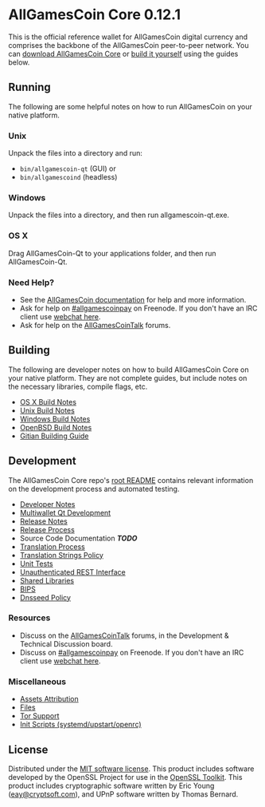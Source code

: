 AllGamesCoin Core 0.12.1
=====================

This is the official reference wallet for AllGamesCoin digital currency and comprises the backbone of the AllGamesCoin peer-to-peer network. You can [download AllGamesCoin Core](https://www.allgamescoin.org/downloads/) or [build it yourself](#building) using the guides below.

Running
---------------------
The following are some helpful notes on how to run AllGamesCoin on your native platform.

### Unix

Unpack the files into a directory and run:

- `bin/allgamescoin-qt` (GUI) or
- `bin/allgamescoind` (headless)

### Windows

Unpack the files into a directory, and then run allgamescoin-qt.exe.

### OS X

Drag AllGamesCoin-Qt to your applications folder, and then run AllGamesCoin-Qt.

### Need Help?

* See the [AllGamesCoin documentation](https://allgamescoinpay.atlassian.net/wiki/display/DOC)
for help and more information.
* Ask for help on [#allgamescoinpay](http://webchat.freenode.net?channels=allgamescoinpay) on Freenode. If you don't have an IRC client use [webchat here](http://webchat.freenode.net?channels=allgamescoinpay).
* Ask for help on the [AllGamesCoinTalk](https://allgamescointalk.org/) forums.

Building
---------------------
The following are developer notes on how to build AllGamesCoin Core on your native platform. They are not complete guides, but include notes on the necessary libraries, compile flags, etc.

- [OS X Build Notes](build-osx.md)
- [Unix Build Notes](build-unix.md)
- [Windows Build Notes](build-windows.md)
- [OpenBSD Build Notes](build-openbsd.md)
- [Gitian Building Guide](gitian-building.md)

Development
---------------------
The AllGamesCoin Core repo's [root README](/README.md) contains relevant information on the development process and automated testing.

- [Developer Notes](developer-notes.md)
- [Multiwallet Qt Development](multiwallet-qt.md)
- [Release Notes](release-notes.md)
- [Release Process](release-process.md)
- Source Code Documentation ***TODO***
- [Translation Process](translation_process.md)
- [Translation Strings Policy](translation_strings_policy.md)
- [Unit Tests](unit-tests.md)
- [Unauthenticated REST Interface](REST-interface.md)
- [Shared Libraries](shared-libraries.md)
- [BIPS](bips.md)
- [Dnsseed Policy](dnsseed-policy.md)

### Resources
* Discuss on the [AllGamesCoinTalk](https://allgamescointalk.org/) forums, in the Development & Technical Discussion board.
* Discuss on [#allgamescoinpay](http://webchat.freenode.net/?channels=allgamescoinpay) on Freenode. If you don't have an IRC client use [webchat here](http://webchat.freenode.net/?channels=allgamescoinpay).

### Miscellaneous
- [Assets Attribution](assets-attribution.md)
- [Files](files.md)
- [Tor Support](tor.md)
- [Init Scripts (systemd/upstart/openrc)](init.md)

License
---------------------
Distributed under the [MIT software license](http://www.opensource.org/licenses/mit-license.php).
This product includes software developed by the OpenSSL Project for use in the [OpenSSL Toolkit](https://www.openssl.org/). This product includes
cryptographic software written by Eric Young ([eay@cryptsoft.com](mailto:eay@cryptsoft.com)), and UPnP software written by Thomas Bernard.
